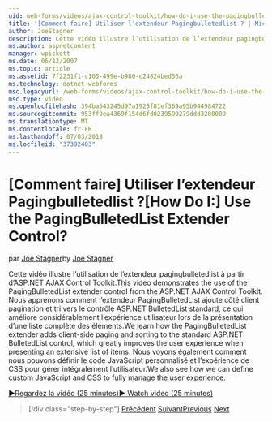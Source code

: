```yaml
---
uid: web-forms/videos/ajax-control-toolkit/how-do-i-use-the-pagingbulletedlist-extender-control
title: '[Comment faire] Utiliser l’extendeur Pagingbulletedlist ? | Microsoft Docs'
author: JoeStagner
description: Cette vidéo illustre l’utilisation de l’extendeur pagingbulletedlist à partir d’ASP.NET AJAX Control Toolkit. Vous pouvez découvrir comment l’extende PagingBulletedList...
ms.author: aspnetcontent
manager: wpickett
ms.date: 06/12/2007
ms.topic: article
ms.assetid: 7f2231f1-c105-499e-b980-c24824bed56a
ms.technology: dotnet-webforms
msc.legacyurl: /web-forms/videos/ajax-control-toolkit/how-do-i-use-the-pagingbulletedlist-extender-control
msc.type: video
ms.openlocfilehash: 394ba543245d97a1925f81ef369a95b944984722
ms.sourcegitcommit: 953ff9ea4369f154d6fd0239599279ddd3280009
ms.translationtype: MT
ms.contentlocale: fr-FR
ms.lasthandoff: 07/03/2018
ms.locfileid: "37392403"
---
```

<a name="how-do-i-use-the-pagingbulletedlist-extender-control"></a><span data-ttu-id="40922-105">[Comment faire] Utiliser l’extendeur Pagingbulletedlist ?</span><span class="sxs-lookup"><span data-stu-id="40922-105">[How Do I:] Use the PagingBulletedList Extender Control?</span></span>
====================
<span data-ttu-id="40922-106">par [Joe Stagner](https://github.com/JoeStagner)</span><span class="sxs-lookup"><span data-stu-id="40922-106">by [Joe Stagner](https://github.com/JoeStagner)</span></span>

<span data-ttu-id="40922-107">Cette vidéo illustre l’utilisation de l’extendeur pagingbulletedlist à partir d’ASP.NET AJAX Control Toolkit.</span><span class="sxs-lookup"><span data-stu-id="40922-107">This video demonstrates the use of the PagingBulletedList extender control from the ASP.NET AJAX Control Toolkit.</span></span> <span data-ttu-id="40922-108">Nous apprenons comment l’extendeur PagingBulletedList ajoute côté client pagination et tri vers le contrôle ASP.NET BulletedList standard, ce qui améliore considérablement l’expérience utilisateur lors de la présentation d’une liste complète des éléments.</span><span class="sxs-lookup"><span data-stu-id="40922-108">We learn how the PagingBulletedList extender adds client-side paging and sorting to the standard ASP.NET BulletedList control, which greatly improves the user experience when presenting an extensive list of items.</span></span> <span data-ttu-id="40922-109">Nous voyons également comment nous pouvons définir le code JavaScript personnalisé et l’expérience de CSS pour gérer intégralement l’utilisateur.</span><span class="sxs-lookup"><span data-stu-id="40922-109">We also see how we can define custom JavaScript and CSS to fully manage the user experience.</span></span>

[<span data-ttu-id="40922-110">&#9654;Regardez la vidéo (25 minutes)</span><span class="sxs-lookup"><span data-stu-id="40922-110">&#9654; Watch video (25 minutes)</span></span>](https://channel9.msdn.com/Blogs/ASP-NET-Site-Videos/how-do-i-use-the-pagingbulletedlist-extender-control)

> [!div class="step-by-step"]
> <span data-ttu-id="40922-111">[Précédent](how-do-i-use-the-aspnet-ajax-listsearch-extender.md)
> [Suivant](how-do-i-use-the-numericupdown-extender-control.md)</span><span class="sxs-lookup"><span data-stu-id="40922-111">[Previous](how-do-i-use-the-aspnet-ajax-listsearch-extender.md)
[Next](how-do-i-use-the-numericupdown-extender-control.md)</span></span>
